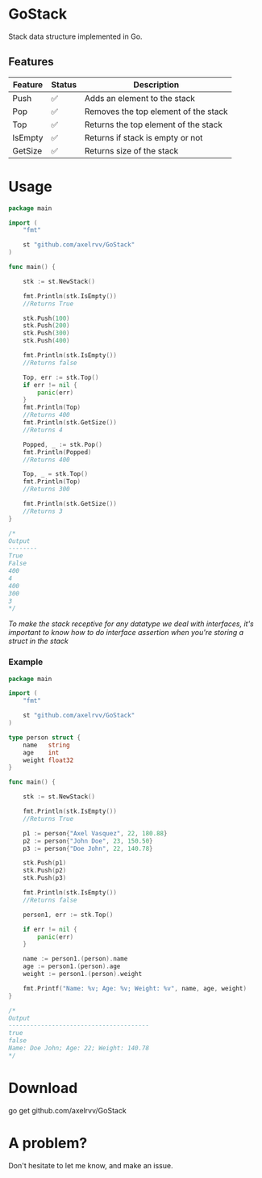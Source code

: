 # GoStack

Stack data structure implemented in Go.

## Features

| **Feature** | **Status** | **Description** |
| ------------- | ------------- | ------------- |
|Push | ✅ | Adds an element to the stack |
| Pop | ✅ | Removes the top element of the stack |
| Top | ✅ |Returns the top element of the stack |
| IsEmpty | ✅ | Returns if stack is empty or not |
| GetSize | ✅ | Returns size of the stack |

# Usage

```Go
package main

import (
	"fmt"

	st "github.com/axelrvv/GoStack"
)

func main() {

	stk := st.NewStack()

	fmt.Println(stk.IsEmpty())
	//Returns True

	stk.Push(100)
	stk.Push(200)
	stk.Push(300)
	stk.Push(400)

	fmt.Println(stk.IsEmpty())
	//Returns false

	Top, err := stk.Top()
	if err != nil {
		panic(err)
	}
	fmt.Println(Top)
	//Returns 400
	fmt.Println(stk.GetSize())
	//Returns 4

	Popped, _ := stk.Pop()
	fmt.Println(Popped)
	//Returns 400

	Top, _ = stk.Top()
	fmt.Println(Top)
	//Returns 300

	fmt.Println(stk.GetSize())
    //Returns 3
}

/*
Output
--------
True
False
400
4
400
300
3
*/

```
*To make the stack receptive for any datatype we deal with interfaces, it's important to know how to do interface assertion when you're storing a struct in the stack*

### Example

```Go
package main

import (
	"fmt"

	st "github.com/axelrvv/GoStack"
)

type person struct {
	name   string
	age    int
	weight float32
}

func main() {

	stk := st.NewStack()

	fmt.Println(stk.IsEmpty())
	//Returns True

	p1 := person{"Axel Vasquez", 22, 180.88}
	p2 := person{"John Doe", 23, 150.50}
	p3 := person{"Doe John", 22, 140.78}

	stk.Push(p1)
	stk.Push(p2)
	stk.Push(p3)

	fmt.Println(stk.IsEmpty())
	//Returns false

	person1, err := stk.Top()

	if err != nil {
		panic(err)
	}

	name := person1.(person).name
	age := person1.(person).age
	weight := person1.(person).weight

	fmt.Printf("Name: %v; Age: %v; Weight: %v", name, age, weight)
}

/*
Output
---------------------------------------
true
false
Name: Doe John; Age: 22; Weight: 140.78
*/
```

# Download

go get github.com/axelrvv/GoStack

# A problem?

Don't hesitate to let me know, and make an issue.
